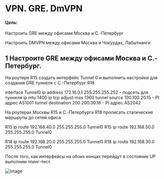 # VPN. GRE. DmVPN

#### Цель:

Настроить GRE между офисами Москва и С.-Петербург

Настроить DMVPN между офисами Москва и Чокурдах, Лабытнанги


## 1  Настроите GRE между офисами Москва и С.-Петербург.

На роутере R15 создать интерфейс Tunnel 0 и выполнить настройки для создания GRE туннеля с С.-Петербург R18

  interface Tunnel0
  ip address 172.16.0.1 255.255.255.252 - подсеть для туннеля
  ip mtu 1400
  ip tcp adjust-mss 1360
  tunnel source 100.100.20.15 - PI адрес AS1001
  tunnel destination 200.200.30.18 - PI адрес AS2042

На роутерах Москвы R15 и C.-Петербурга R18 прописать статические маршруты до сетей офиса

  R15 ip route 192.168.40.0 255.255.255.0 Tunnel0
  R15 ip route 192.168.50.0 255.255.255.0 Tunnel0

  R18 ip route 192.168.20.0 255.255.255.0 Tunnel0
  R18 ip route 192.168.30.0 255.255.255.0 Tunnel0

  После того, как интерфейсы на обоих концах перейдут в состояние UP выполним тпинг-тест.

![image](https://github.com/user-attachments/assets/9198ba01-e4f2-4082-8e0b-c5d4ba0fb7af)
